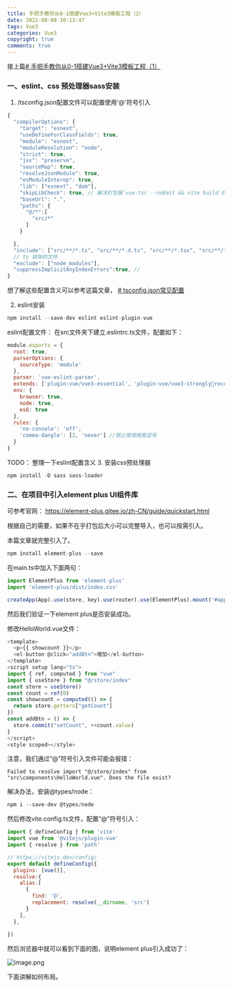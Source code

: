 ```yaml
---
title: 手把手教你从0-1搭建Vue3+Vite3模板工程（2）
date: 2022-08-08 10:13:47
tags: Vue3
categories: Vue3
copyright: true
comments: true
---
```


接上篇[# 手把手教你从0-1搭建Vue3+Vite3模板工程（1）](https://juejin.cn/post/7127204457925836813)

### 一、eslint、css 预处理器sass安装

1. /tsconfig.json配置文件可以配置使用'@'符号引入

```js
{
  "compilerOptions": {
    "target": "esnext",
    "useDefineForClassFields": true,
    "module": "esnext",
    "moduleResolution": "node",
    "strict": true,
    "jsx": "preserve",
    "sourceMap": true,
    "resolveJsonModule": true,
    "esModuleInterop": true,
    "lib": ["esnext", "dom"],
    "skipLibCheck": true, // 解决打包报`vue-tsc --noEmit && vite build`的错,忽略所有的声明文件(*.d.ts)的类型检查
    "baseUrl": ".",
    "paths": {
      "@/*":[
        "src/*"
      ]
    }

  },
  "include": ["src/**/*.ts", "src/**/*.d.ts", "src/**/*.tsx", "src/**/*.vue"],
  // ts 排除的文件
  "exclude": ["node_modules"],
  "suppressImplicitAnyIndexErrors":true, // 
}
```

想了解这些配置含义可以参考这篇文章，
    [# tsconfig.json常见配置](https://juejin.cn/post/7129321798734184462/)

2. eslint安装


```js
npm install --save-dev eslint eslint-plugin-vue
```

eslint配置文件： 在src文件夹下建立.eslintrc.ts文件，配置如下：

```js
module.exports = {
  root: true,
  parserOptions: {
    sourceType: 'module'
  },
  parser: 'vue-eslint-parser',
  extends: ['plugin:vue/vue3-essential', 'plugin:vue/vue3-stronglyrecommended', 'plugin:vue/vue3-recommended'],
  env: {
    browser: true,
    node: true,
    es6: true
  },
  rules: {
    'no-console': 'off',
    'comma-dangle': [2, 'never'] //禁止使用拖尾逗号
  }
}
```

TODO： 整理一下eslint配置含义
3. 安装css预处理器

```js
npm install -D sass sass-loader
```

### 二、在项目中引入element plus UI组件库
可参考官网：
https://element-plus.gitee.io/zh-CN/guide/quickstart.html

根据自己的需要，如果不在乎打包后大小可以完整导入，也可以按需引入。

本篇文章就完整引入了。

```js
npm install element-plus --save
```

在main.ts中加入下面两句：

```js
import ElementPlus from 'element-plus'
import 'element-plus/dist/index.css'

createApp(App).use(store, key).use(router).use(ElementPlus).mount('#app')
```
然后我们验证一下element plus是否安装成功。

修改HelloWorld.vue文件：

```js
<template>
  <p>{{ showcount }}</p>
  <el-button @click="addBtn">增加</el-button>
</template>
<script setup lang="ts">
import { ref, computed } from "vue"
import { useStore } from "@/store/index"
const store = useStore()
const count = ref(0)
const showcount = computed(() => {
  return store.getters["getCount"]
})
const addBtn = () => {
  store.commit("setCount", ++count.value)
}
</script>
<style scoped></style>
```
注意，我们通过“@”符号引入文件可能会报错：
```
Failed to resolve import "@/store/index" from "src\components\HelloWorld.vue". Does the file exist?
```
解决办法，安装@types/node： 

```js
npm i --save-dev @types/node
```

然后修改vite.config.ts文件，配置“@”符号引入：

```js
import { defineConfig } from 'vite'
import vue from '@vitejs/plugin-vue'
import { resolve } from 'path'

// https://vitejs.dev/config/
export default defineConfig({
  plugins: [vue()],
  resolve:{
    alias:[
      {
        find: '@',
        replacement: resolve(__dirname, 'src')
      }
    ],
  },
  
})
```

然后浏览器中就可以看到下面的图，说明element plus引入成功了：

![image.png](https://p1-juejin.byteimg.com/tos-cn-i-k3u1fbpfcp/42d367b4b4534682902c696b009a3fe6~tplv-k3u1fbpfcp-watermark.image?)

下面讲解如何布局。

